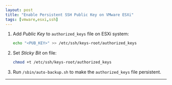 ```yaml
---
layout: post
title: "Enable Persistent SSH Public Key on VMware ESXi"
tags: [vmware,esxi,ssh]
---
```


1. Add *Public Key* to `authorized_keys` file on ESXi system:
   ```bash
   echo "<PUB_KEY>" >> /etc/ssh/keys-root/authorized_keys
   ```
2. Set *Sticky Bit* on file:
   ```bash
   chmod +t /etc/ssh/keys-root/authorized_keys
   ```
3. Run `/sbin/auto-backup.sh` to make the `authorized_keys` file persistent.

---
